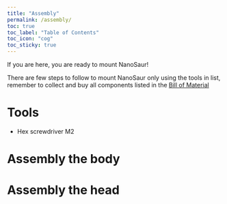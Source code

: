 ```yaml
---
title: "Assembly"
permalink: /assembly/
toc: true
toc_label: "Table of Contents"
toc_icon: "cog"
toc_sticky: true
---
```


If you are here, you are ready to mount NanoSaur!

There are few steps to follow to mount NanoSaur only using the tools in list, remember to collect and buy all components listed in the [Bill of Material](/02-bill-of-material.md)

# Tools

* Hex screwdriver M2

# Assembly the body

# Assembly the head



